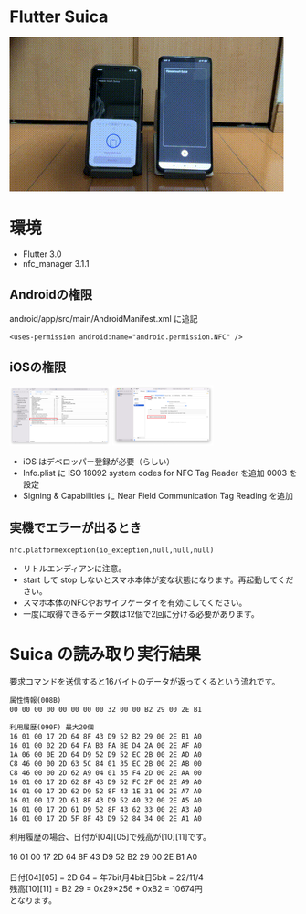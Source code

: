 # Flutter Suica

<img src='img/1.gif'>

# 環境
- Flutter 3.0
- nfc_manager 3.1.1

## Androidの権限

android/app/src/main/AndroidManifest.xml に追記
```
<uses-permission android:name="android.permission.NFC" />
```

## iOSの権限
<img src='img/2.png' width=35%> <img src='img/3.png' width=35%>

- iOS はデベロッパー登録が必要（らしい）
- Info.plist に ISO 18092 system codes for NFC Tag Reader を追加 0003 を設定
- Signing & Capabilities に Near Field Communication Tag Reading を追加

## 実機でエラーが出るとき
```
nfc.platformexception(io_exception,null,null,null)
```
- リトルエンディアンに注意。
- start して stop しないとスマホ本体が変な状態になります。再起動してください。
- スマホ本体のNFCやおサイフケータイを有効にしてください。
- 一度に取得できるデータ数は12個で2回に分ける必要があります。

# Suica の読み取り実行結果

要求コマンドを送信すると16バイトのデータが返ってくるという流れです。

```
属性情報(008B)
00 00 00 00 00 00 00 00 32 00 00 B2 29 00 2E B1
```

```
利用履歴(090F) 最大20個
16 01 00 17 2D 64 8F 43 D9 52 B2 29 00 2E B1 A0
16 01 00 02 2D 64 FA B3 FA BE D4 2A 00 2E AF A0
1A 06 00 0E 2D 64 D9 52 D9 52 EC 2B 00 2E AD A0
C8 46 00 00 2D 63 5C 84 01 35 EC 2B 00 2E AB 00
C8 46 00 00 2D 62 A9 04 01 35 F4 2D 00 2E AA 00
16 01 00 17 2D 62 8F 43 D9 52 FC 2F 00 2E A9 A0
16 01 00 17 2D 62 D9 52 8F 43 1E 31 00 2E A7 A0
16 01 00 17 2D 61 8F 43 D9 52 40 32 00 2E A5 A0
16 01 00 17 2D 61 D9 52 8F 43 62 33 00 2E A3 A0
16 01 00 17 2D 5F 8F 43 D9 52 84 34 00 2E A1 A0
```

利用履歴の場合、日付が[04][05]で残高が[10][11]です。
<br>
<br>16 01 00 17 2D 64 8F 43 D9 52 B2 29 00 2E B1 A0
<br>
<br>日付[04][05] = 2D 64 = 年7bit月4bit日5bit = 22/11/4
<br>残高[10][11] = B2 29 = 0x29×256 + 0xB2 = 10674円
<br>となります。